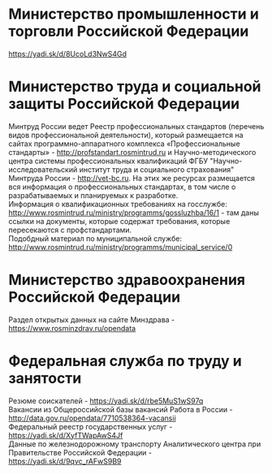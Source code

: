 # Министерство промышленности и торговли Российской Федерации
https://yadi.sk/d/8UcoLd3NwS4Gd 
# Министерство труда и социальной защиты Российской Федерации
Минтруд России ведет Реестр профессиональных стандартов (перечень видов профессиональной деятельности), который размещается на сайтах программно-аппаратного комплекса «Профессиональные стандарты» - http://profstandart.rosmintrud.ru и Научно-методического центра системы профессиональных квалификаций ФГБУ "Научно-исследовательский институт труда и социального страхования" Минтруда России - http://vet-bc.ru. На этих же ресурсах размещается вся информация о профессиональных стандартах, в том числе о разрабатываемых и планируемых к разработке.     
Информация о квалификационных требованиях на госслужбе: http://www.rosmintrud.ru/ministry/programms/gossluzhba/16/1 - там даны ссылки на документы, которые содержат требования, которые пересекаются с профстандартами.     
Подобдный материал по муниципальной службе: http://www.rosmintrud.ru/ministry/programms/municipal_service/0 
# Министерство здравоохранения Российской Федерации
Раздел открытых данных на сайте Минздрава - https://www.rosminzdrav.ru/opendata 
# Федеральная служба по труду и занятости
Резюме соискателей - https://yadi.sk/d/rbe5MuS1wS97q     
Вакансии из Общероссийской базы вакансий Работа в России - http://data.gov.ru/opendata/7710538364-vacansii     
Федеральный реестр государственных услуг - https://yadi.sk/d/XyfTWapAwS4Jf      
Данные по железнодорожному транспорту Аналитического центра при Правительстве Российской Федерации - https://yadi.sk/d/9qvc_rAFwS9B9 
